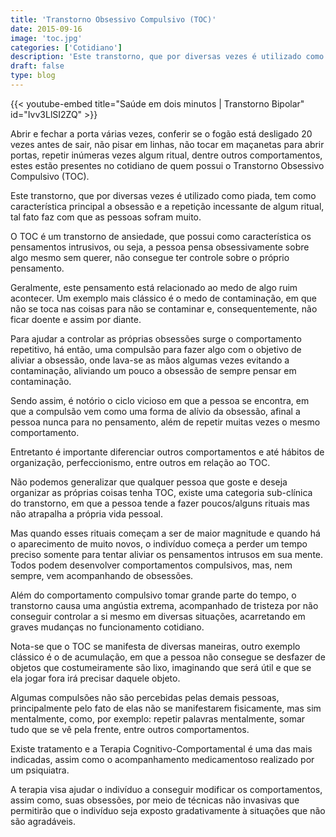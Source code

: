 ```yaml
---
title: 'Transtorno Obsessivo Compulsivo (TOC)'
date: 2015-09-16
image: 'toc.jpg'
categories: ['Cotidiano']
description: 'Este transtorno, que por diversas vezes é utilizado como piada, tem como característica principal a obsessão e a repetição incessante de algum ritual, tal fato faz com que as pessoas sofram muito.'
draft: false
type: blog
---
```


{{< youtube-embed title="Saúde em dois minutos | Transtorno Bipolar" id="Ivv3LlSI2ZQ" >}}

Abrir e fechar a porta várias vezes, conferir se o fogão está desligado 20 vezes antes de sair, não pisar em linhas, não tocar em maçanetas para abrir portas, repetir inúmeras vezes algum ritual, dentre outros comportamentos, estes estão presentes no cotidiano de quem possui o Transtorno Obsessivo Compulsivo (TOC).

Este transtorno, que por diversas vezes é utilizado como piada, tem como característica principal a obsessão e a repetição incessante de algum ritual, tal fato faz com que as pessoas sofram muito.

O TOC é um transtorno de ansiedade, que possui como característica os pensamentos intrusivos, ou seja, a pessoa pensa obsessivamente sobre algo mesmo sem querer, não consegue ter controle sobre o próprio pensamento.

Geralmente, este pensamento está relacionado ao medo de algo ruim acontecer. Um exemplo mais clássico é o medo de contaminação, em que não se toca nas coisas para não se contaminar e, consequentemente, não ficar doente e assim por diante.

Para ajudar a controlar as próprias obsessões surge o comportamento repetitivo, há então, uma compulsão para fazer algo com o objetivo de aliviar a obsessão, onde lava-se as mãos algumas vezes evitando a contaminação, aliviando um pouco a obsessão de sempre pensar em contaminação.

Sendo assim, é notório o ciclo vicioso em que a pessoa se encontra, em que a compulsão vem como uma forma de alívio da obsessão, afinal a pessoa nunca para no pensamento, além de repetir muitas vezes o mesmo comportamento.

Entretanto é importante diferenciar outros comportamentos e até hábitos de organização, perfeccionismo, entre outros em relação ao TOC.

Não podemos generalizar que qualquer pessoa que goste e deseja organizar as próprias coisas tenha TOC, existe uma categoria sub-clínica do transtorno, em que a pessoa tende a fazer poucos/alguns rituais mas não atrapalha a própria vida pessoal.

Mas quando esses rituais começam a ser de maior magnitude e quando há o aparecimento de muito novos, o indivíduo começa a perder um tempo preciso somente para tentar aliviar os pensamentos intrusos em sua mente. Todos podem desenvolver comportamentos compulsivos, mas, nem sempre, vem acompanhando de obsessões.

Além do comportamento compulsivo tomar grande parte do tempo, o transtorno causa uma angústia extrema, acompanhado de tristeza por não conseguir controlar a si mesmo em diversas situações, acarretando em graves mudanças no funcionamento cotidiano.

Nota-se que o TOC se manifesta de diversas maneiras, outro exemplo clássico é o de acumulação, em que a pessoa não consegue se desfazer de objetos que costumeiramente são lixo, imaginando que será útil e que se ela jogar fora irá precisar daquele objeto.

Algumas compulsões não são percebidas pelas demais pessoas, principalmente pelo fato de elas não se manifestarem fisicamente, mas sim mentalmente, como, por exemplo: repetir palavras mentalmente, somar tudo que se vê pela frente, entre outros comportamentos.

Existe tratamento e a Terapia Cognitivo-Comportamental é uma das mais indicadas, assim como o acompanhamento medicamentoso realizado por um psiquiatra.

A terapia visa ajudar o indivíduo a conseguir modificar os comportamentos, assim como, suas obsessões, por meio de técnicas não invasivas que permitirão que o indivíduo seja exposto gradativamente à situações que não são agradáveis.
